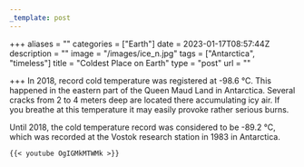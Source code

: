 ```yaml
---
_template: post
---
```





+++
aliases = ""
categories = ["Earth"]
date = 2023-01-17T08:57:44Z
description = ""
image = "/images/ice_n.jpg"
tags = ["Antarctica", "timeless"]
title = "Coldest Place on Earth"
type = "post"
url = ""

+++
In 2018, record cold temperature was registered at -98.6 °C. This happened in the eastern part of the Queen Maud Land in Antarctica. Several cracks from 2 to 4 meters deep are located there accumulating icy air. If you breathe at this temperature it may easily provoke rather serious burns.

Until 2018, the cold temperature record was considered to be -89.2 °С, which was recorded at the Vostok research station in 1983 in Antarctica.

    {{< youtube OgIGMkMTWMk >}}
